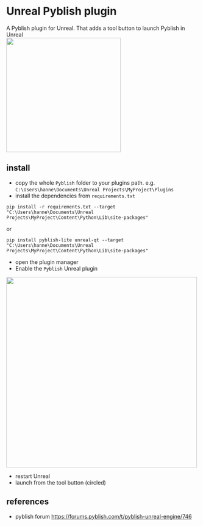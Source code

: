 # Unreal Pyblish plugin
A Pyblish plugin for Unreal. That adds a tool button to launch Pyblish in Unreal  
<img src="https://github.com/pyblish/pyblish-unreal/assets/3758308/1c18bc63-45c7-4a2c-8b65-7221cb391d76" data-canonical-src="https://github.com/pyblish/pyblish-unreal/assets/3758308/1c18bc63-45c7-4a2c-8b65-7221cb391d76" width="300"/>

## install
- copy the whole `Pyblish` folder to your plugins path. e.g. `C:\Users\hanne\Documents\Unreal Projects\MyProject\Plugins`
- install the dependencies from `requirements.txt` 
```
pip install -r requirements.txt --target "C:\Users\hanne\Documents\Unreal Projects\MyProject\Content\Python\Lib\site-packages"
```
or 
```
pip install pyblish-lite unreal-qt --target "C:\Users\hanne\Documents\Unreal Projects\MyProject\Content\Python\Lib\site-packages"
```

- open the plugin manager
- Enable the `Pyblish` Unreal plugin  
<img src="https://github.com/pyblish/pyblish-unreal/assets/3758308/50158cbd-ea82-4759-95e8-cda955edfd71" data-canonical-src="https://github.com/pyblish/pyblish-unreal/assets/3758308/50158cbd-ea82-4759-95e8-cda955edfd71" width="500"/>

- restart Unreal
- launch from the tool button (circled)

<!-- TODO add requirements, unreal version, qt, ... -->

## references
- pyblish forum https://forums.pyblish.com/t/pyblish-unreal-engine/746
